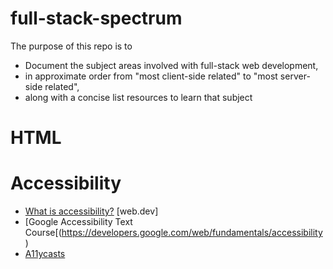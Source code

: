 # full-stack-spectrum
The purpose of this repo is to 

- Document the subject areas involved with full-stack web development,
- in approximate order from "most client-side related" to "most server-side related",
- along with a concise list resources to learn that subject


# HTML

# Accessibility
- [What is accessibility?](https://web.dev/what-is-accessibility/) [web.dev]
- [Google Accessibility Text Course[(https://developers.google.com/web/fundamentals/accessibility)
- [A11ycasts](https://www.youtube.com/playlist?list=PLNYkxOF6rcICWx0C9LVWWVqvHlYJyqw7g)
